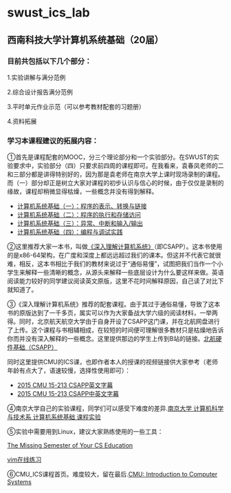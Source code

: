 # swust_ics_lab
## 西南科技大学计算机系统基础（20届）

### 目前共包括以下几个部分：

1.实验讲解与满分范例

2.综合设计报告满分范例

3.平时单元作业示范（可以参考教材配套的习题册）

4.资料拓展

### 学习本课程建议的拓展内容：

①首先是课程配套的MOOC，分三个理论部分和一个实验部分。在SWUST的实验要求中，实验部分（四）只要求前四周的课程即可。在我看来，袁春凤老师的二和三部分都是讲得特别好的，因为那是袁老师在南京大学上课时现场录制的课程。而（一）部分却正是树立大家对课程的初步认识与信心的时候，由于仅仅是录制的缘故，课程却稍微显得枯燥，一些概念并没有得到解释。

- [计算机系统基础（一）：程序的表示、转换与链接](http://www.icourse163.org/course/NJU-1001625001)
- [计算机系统基础（二）：程序的执行和存储访问](http://www.icourse163.org/course/NJU-1001964032)
- [计算机系统基础（三）：异常、中断和输入/输出](http://www.icourse163.org/course/NJU-1002532004)
- [计算机系统基础（四）：编程与调试实践](https://www.icourse163.org/course/NJU-1449521162)

②这里推荐大家一本书，叫做[《深入理解计算机系统》](https://github.com/litxiaoyao/swust_ics_lab/blob/main/%E6%8B%93%E5%B1%95%E8%B5%84%E6%96%99/Computer_Systems_A_Programmers_Perspective(3rd).pdf)（即CSAPP）。这本书使用的是x86-64架构，在广度和深度上都远远超过我们的课本。但这并不代表它就很难，相反，这本书相比于我们的教材来说过于“通俗易懂”，试图把我们当作一个小学生来解释一些清晰的概念，从源头来解释一些底层设计为什么要这样来做。英语阅读能力较好的同学建议阅读英文原版，这里不花时间解释原因，自己读了对比下就知道了。

③《深入理解计算机系统》推荐的配套课程。由于其过于通俗易懂，导致了这本书的原版达到了一千多页，属实可以作为大家备战大学六级的阅读材料，一举两得。同时，北京航天航空大学由于自身开设了CSAPP这门课，并在北航网盘进行了上传。这个课程与书相辅相成，在较短的时间便可理解很多教材只是枯燥地告诉你而并没有深入解释的一些概念。这里提供那边的学生上传到B站的链接。[北航硬件基础（CSAPP）](https://www.bilibili.com/video/BV19X4y1P7zW)

同时这里提供CMU的ICS课，也即作者本人的授课的视频链接供大家参考（老师年龄有点大了，语速较慢，选择性使用即可）：

- [2015 CMU 15-213 CSAPP英文字幕](https://www.bilibili.com/video/av40238125)
- [2015 CMU 15-213 CSAPP中英文字幕](https://www.bilibili.com/video/av31289365)

④南京大学自己的实验课程，同学们可以感受下难度的差异.[南京大学 计算机科学与技术系 计算机系统基础 课程实验](https://nju-projectn.github.io/ics-pa-gitbook/ics2021/index.html)

⑤实验中需要用到Linux，建议大家熟练使用的一些工具：

[The Missing Semester of Your CS Education](https://www.bilibili.com/video/BV1rU4y1h7Qr)

[vim在线练习](https://www.openvim.com/tutorial.html)

⑥CMU_ICS课程首页。难度较大，留在最后.[CMU: Introduction to Computer Systems](https://www.cs.cmu.edu/~213/)

